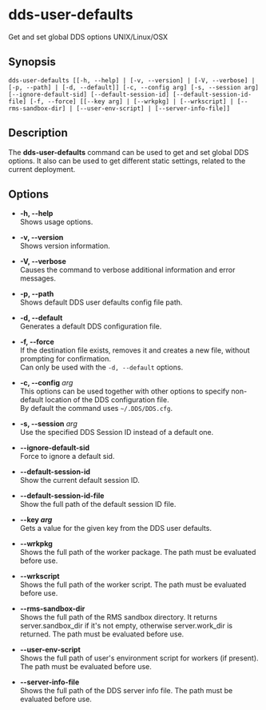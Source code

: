 # dds-user-defaults

Get and set global DDS options UNIX/Linux/OSX

## Synopsis

```shell
dds-user-defaults [[-h, --help] | [-v, --version] | [-V, --verbose] | [-p, --path] | [-d, --default]] [-c, --config arg] [-s, --session arg] [--ignore-default-sid] [--default-session-id] [--default-session-id-file] [-f, --force] [[--key arg] | [--wrkpkg] | [--wrkscript] | [--rms-sandbox-dir] | [--user-env-script] | [--server-info-file]]
```

## Description

The **dds-user-defaults** command can be used to get and set global DDS options. It also can be used to get different static settings, related to the current deployment.

## Options

* **-h, --help**  
Shows usage options.

* **-v, --version**  
Shows version information.

* **-V, --verbose**  
Causes the command to verbose additional information and error messages.

* **-p, --path**  
Shows default DDS user defaults config file path.

* **-d, --default**  
Generates a default DDS configuration file.

* **-f, --force**  
If the destination file exists, removes it and creates a new file, without prompting for confirmation.  
Can only be used with the `-d, --default` options.

* **-c, --config** *arg*  
This options can be used together with other options to specify non-default location of the DDS configuration file.  
By default the command uses `~/.DDS/DDS.cfg`.

* **-s, --session** *arg*  
Use the specified DDS Session ID instead of a default one.

* **--ignore-default-sid**  
Force to ignore a default sid.

* **--default-session-id**  
Show the current default session ID.

* **--default-session-id-file**  
Show the full path of the default session ID file.

* **--key *arg***  
Gets a value for the given key from the DDS user defaults.

* **--wrkpkg**  
Shows the full path of the worker package. The path must be evaluated before use.

* **--wrkscript**  
Shows the full path of the worker script. The path must be evaluated before use.

* **--rms-sandbox-dir**  
Shows the full path of the RMS sandbox directory. It returns server.sandbox_dir if it's not empty, otherwise server.work_dir is returned. The path must be evaluated before use.

* **--user-env-script**  
Shows the full path of user's environment script for workers (if present). The path must be evaluated before use.

* **--server-info-file**  
Shows the full path of the DDS server info file. The path must be evaluated before use.
